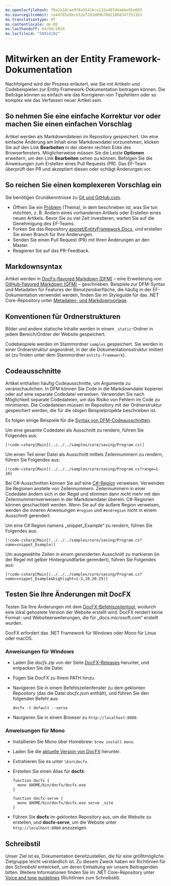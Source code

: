 ```yaml
---
ms.openlocfilehash: 79a2a10cae9f8a5541bca132e407d4abbe95e093
ms.sourcegitcommit: ce44f85a5bce32ef2d3d09b7682108d3473511b3
ms.translationtype: HT
ms.contentlocale: de-DE
ms.lasthandoff: 04/04/2019
ms.locfileid: "58914102"
---
```

# <a name="contributing-to-the-entity-framework-documentation"></a>Mitwirken an der Entity Framework-Dokumentation

Nachfolgend wird der Prozess erläutert, wie Sie mit Artikeln und Codebeispielen zur Entity Framework-Dokumentation beitragen können. Die Beiträge können so einfach wie das Korrigieren von Tippfehlern oder so komplex wie das Verfassen neuer Artikel sein.

## <a name="how-to-make-a-simple-correction-or-suggestion"></a>So nehmen Sie eine einfache Korrektur vor oder machen Sie einen einfachen Vorschlag

Artikel werden als Markdowndateien im Repository gespeichert. Um eine einfache Änderung am Inhalt einer Markdowndatei vorzunehmen, klicken Sie auf den Link **Bearbeiten** in der oberen rechten Ecke des Browserfensters. Möglicherweise müssen Sie die Leiste **Optionen** erweitern, um den Link **Bearbeiten** sehen zu können. Befolgen Sie die Anweisungen zum Erstellen eines Pull Requests (PR). Das EF-Team überprüft den PR und akzeptiert diesen oder schlägt Änderungen vor.

## <a name="how-to-make-a-more-complex-submission"></a>So reichen Sie einen komplexeren Vorschlag ein

Sie benötigen Grundkenntnisse zu [Git und GitHub.com](https://guides.github.com/activities/hello-world/).

* Öffnen Sie ein [Problem](https://github.com/aspnet/EntityFramework.Docs/issues/new) (Thema), in dem beschrieben ist, was Sie tun möchten, z. B. Ändern eines vorhandenen Artikels oder Erstellen eines neuen Artikels. Bevor Sie zu viel Zeit investieren, warten Sie auf die Genehmigung des EF-Teams.
* Forken Sie das Repository [aspnet/EntityFramework.Docs](https://github.com/aspnet/EntityFramework.Docs/), und erstellen Sie einen Branch für Ihre Änderungen.
* Senden Sie einen Pull Request (PR) mit Ihren Änderungen an den Master.
* Reagieren Sie auf das PR-Feedback.

## <a name="markdown-syntax"></a>Markdownsyntax

Artikel werden in [DocFx-flavored Markdown (DFM)](http://dotnet.github.io/docfx/spec/docfx_flavored_markdown.html) – eine Erweiterung von [GitHub-flavored Markdown (GFM)](https://guides.github.com/features/mastering-markdown/) – geschrieben. Beispiele zur DFM-Syntax und Metadaten für Features der Benutzeroberfläche, die häufig in der EF-Dokumentation verwendet werden, finden Sie im Styleguide für das .NET Core-Repository unter [Metadaten- und Markdownvorlage](https://github.com/dotnet/docs/blob/master/styleguide/template.md).

## <a name="folder-structure-conventions"></a>Konventionen für Ordnerstrukturen

Bilder und andere statische Inhalte werden in einem `_static`-Ordner in jedem Bereich/Ordner der Website gespeichert.

Codebeispiele werden im Stammordner `samples` gespeichert. Sie werden in einer Ordnerstruktur angeordnet, in der die Dokumentationsstruktur imitiert ist (zu finden unter dem Stammordner `entity-framework`).

## <a name="code-snippets"></a>Codeausschnitte

Artikel enthalten häufig Codeausschnitte, um Argumente zu veranschaulichen. In DFM können Sie Code in die Markdowndatei kopieren oder auf eine separate Codedatei verweisen. Verwenden Sie nach Möglichkeit separate Codedateien, um das Risiko von Fehlern im Code zu minimieren. Die Codedateien müssen im Repository mit der Ordnerstruktur gespeichert werden, die für die obigen Beispielprojekte beschrieben ist.

Es folgen einige Beispiele für die [Syntax von DFM-Codeausschnitten](http://dotnet.github.io/docfx/spec/docfx_flavored_markdown.html#code-snippet).

Um eine gesamte Codedatei als Ausschnitt zu rendern, führen Sie Folgendes aus:

``` none
[!code-csharp[Main](../../../samples/core/saving/Program.cs)]
```

Um einen Teil einer Datei als Ausschnitt mittels Zeilennummern zu rendern, führen Sie Folgendes aus:

``` none
[!code-csharp[Main](../../../samples/core/saving/Program.cs?range=1-10]
```

Bei C#-Ausschnitten können Sie auf eine [C#-Region](https://msdn.microsoft.com/library/9a1ybwek.aspx) verweisen. Verwenden Sie Regionen anstelle von Zeilennummern. Zeilennummern in einer Codedatei ändern sich in der Regel und stimmen dann nicht mehr mit den Zeilennummernverweisen in der Markdowndatei überein. C#-Regionen können geschachtelt werden. Wenn Sie auf die äußere Region verweisen, werden die inneren Anweisungen `#region` und `#endregion` nicht in einem Ausschnitt gerendert.

Um eine C# Region namens „snippet_Example“ zu rendern, führen Sie Folgendes aus:

``` none
[!code-csharp[Main](../../../samples/core/saving/Program.cs?name=snippet_Example)]
```

Um ausgewählte Zeilen in einem gerenderten Ausschnitt zu markieren (in der Regel mit gelber Hintergrundfarbe gerendert), führen Sie Folgendes aus:

``` none
[!code-csharp[Main](../../../samples/core/saving/Program.cs?name=snippet_Example&highlight=1-3,10,20-25)]
```

## <a name="test-your-changes-with-docfx"></a>Testen Sie Ihre Änderungen mit DocFX

Testen Sie Ihre Änderungen mit dem [DocFX-Befehlszeilentool](https://dotnet.github.io/docfx/tutorial/docfx_getting_started.html#2-use-docfx-as-a-command-line-tool), wodurch eine lokal gehostete Version der Website erstellt wird. DocFX rendert keine Format- und Websiteerweiterungen, die für „docs.microsoft.com“ erstellt wurden.

DocFX erfordert das .NET Framework für Windows oder Mono für Linux oder macOS.

### <a name="windows-instructions"></a>Anweisungen für Windows

* Laden Sie *docfx.zip* von der Seite [DocFX-Releases](https://github.com/dotnet/docfx/releases) herunter, und entpacken Sie die Datei.
* Fügen Sie DocFX zu Ihrem PATH hinzu.
* Navigieren Sie in einem Befehlszeilenfenster zu dem geklonten Repository (das die Datei *docfx.json* enthält), und führen Sie den folgenden Befehl aus:

   ``` console
   docfx -t default --serve
   ```

* Navigieren Sie in einem Browser zu `http://localhost:8080`.

### <a name="mono-instructions"></a>Anweisungen für Mono

* Installieren Sie Mono über Homebrew: `brew install mono`.
* Laden Sie die [aktuelle Version von DocFX](https://github.com/dotnet/docfx/releases/tag/v2.7.2) herunter.
* Extrahieren Sie es unter `\bin\docfx`.
* Erstellen Sie einen Alias für **docfx**:

  ``` console
  function docfx {
    mono $HOME/bin/docfx/docfx.exe
  }

  function docfx-serve {
    mono $HOME/bin/docfx/docfx.exe serve _site
  }
  ```

* Führen Sie **docfx** im geklonten Repository aus, um die Website zu erstellen, und **docfx-serve**, um die Website unter `http://localhost:8080` anzuzeigen.

## <a name="voice-and-tone"></a>Schreibstil

Unser Ziel ist es, Dokumentation bereitzustellen, die für eine größtmögliche Zielgruppe leicht verständlich ist. Zu diesem Zweck haben wir Richtlinien für den Schreibstil entwickelt, um deren Einhaltung wir unsere Beitragenden bitten. Weitere Informationen finden Sie im .NET Core-Repository unter [Voice and tone guidelines](https://github.com/dotnet/docs/blob/master/styleguide/voice-tone.md) (Richtlinien zum Schreibstil).
